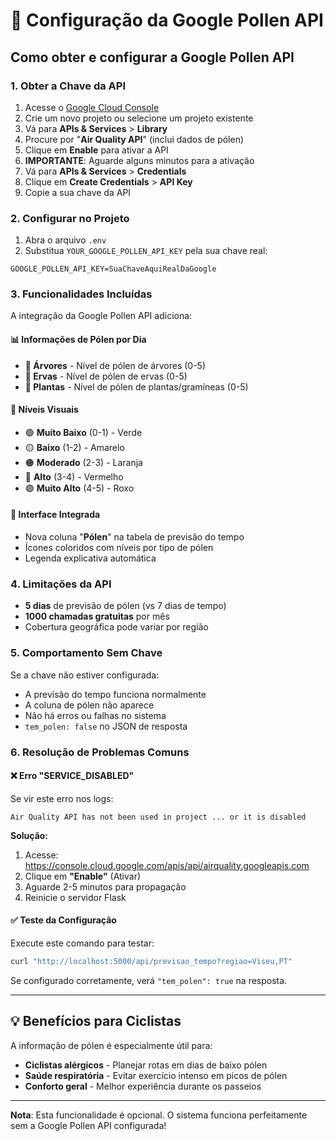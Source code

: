 # 🌸 Configuração da Google Pollen API

## Como obter e configurar a Google Pollen API

### 1. Obter a Chave da API

1. Acesse o [Google Cloud Console](https://console.cloud.google.com/)
2. Crie um novo projeto ou selecione um projeto existente
3. Vá para **APIs & Services** > **Library**
4. Procure por "**Air Quality API**" (inclui dados de pólen)
5. Clique em **Enable** para ativar a API
6. **IMPORTANTE**: Aguarde alguns minutos para a ativação
6. Vá para **APIs & Services** > **Credentials**
7. Clique em **Create Credentials** > **API Key**
8. Copie a sua chave da API

### 2. Configurar no Projeto

1. Abra o arquivo `.env`
2. Substitua `YOUR_GOOGLE_POLLEN_API_KEY` pela sua chave real:

```properties
GOOGLE_POLLEN_API_KEY=SuaChaveAquiRealDaGoogle
```

### 3. Funcionalidades Incluídas

A integração da Google Pollen API adiciona:

#### **📊 Informações de Pólen por Dia**
- **🌳 Árvores** - Nível de pólen de árvores (0-5)
- **🌿 Ervas** - Nível de pólen de ervas (0-5)  
- **🌾 Plantas** - Nível de pólen de plantas/gramíneas (0-5)

#### **🎯 Níveis Visuais**
- 🟢 **Muito Baixo** (0-1) - Verde
- 🟡 **Baixo** (1-2) - Amarelo
- 🟠 **Moderado** (2-3) - Laranja
- 🔴 **Alto** (3-4) - Vermelho
- 🟣 **Muito Alto** (4-5) - Roxo

#### **📱 Interface Integrada**
- Nova coluna "**Pólen**" na tabela de previsão do tempo
- Ícones coloridos com níveis por tipo de pólen
- Legenda explicativa automática

### 4. Limitações da API

- **5 dias** de previsão de pólen (vs 7 dias de tempo)
- **1000 chamadas gratuitas** por mês
- Cobertura geográfica pode variar por região

### 5. Comportamento Sem Chave

Se a chave não estiver configurada:
- A previsão do tempo funciona normalmente
- A coluna de pólen não aparece
- Não há erros ou falhas no sistema
- `tem_polen: false` no JSON de resposta

### 6. Resolução de Problemas Comuns

#### ❌ **Erro "SERVICE_DISABLED"**
Se vir este erro nos logs:
```
Air Quality API has not been used in project ... or it is disabled
```

**Solução:**
1. Acesse: https://console.cloud.google.com/apis/api/airquality.googleapis.com
2. Clique em **"Enable"** (Ativar)
3. Aguarde 2-5 minutos para propagação
4. Reinicie o servidor Flask

#### ✅ **Teste da Configuração**

Execute este comando para testar:

```bash
curl "http://localhost:5000/api/previsao_tempo?regiao=Viseu,PT"
```

Se configurado corretamente, verá `"tem_polen": true` na resposta.

---

## 💡 Benefícios para Ciclistas

A informação de pólen é especialmente útil para:
- **Ciclistas alérgicos** - Planejar rotas em dias de baixo pólen
- **Saúde respiratória** - Evitar exercício intenso em picos de pólen
- **Conforto geral** - Melhor experiência durante os passeios

---

**Nota**: Esta funcionalidade é opcional. O sistema funciona perfeitamente sem a Google Pollen API configurada!